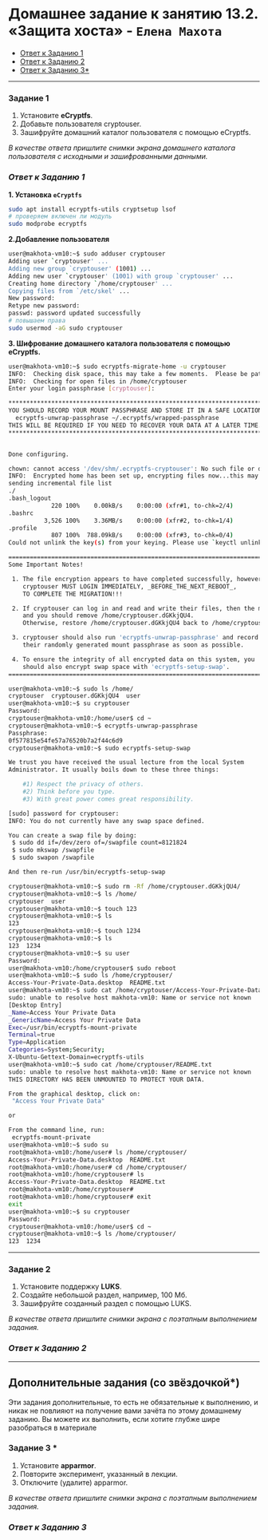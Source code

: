 # Домашнее задание к занятию 13.2. «Защита хоста» - `Елена Махота`

- [Ответ к Заданию 1](#1)
- [Ответ к Заданию 2](#2)
- [Ответ к Заданию 3*](#3)


------

### Задание 1

1. Установите **eCryptfs**.
2. Добавьте пользователя cryptouser.
3. Зашифруйте домашний каталог пользователя с помощью eCryptfs.


*В качестве ответа  пришлите снимки экрана домашнего каталога пользователя с исходными и зашифрованными данными.*  

### *<a name = "1"> Ответ к Заданию 1</a>*

**1. Установка `eCryptfs`**

```bash
sudo apt install ecryptfs-utils cryptsetup lsof
# проверяем включен ли модуль
sudo modprobe ecryptfs
```

**2.Добавление пользователя**

```bash
user@makhota-vm10:~$ sudo adduser cryptouser
Adding user `cryptouser' ...
Adding new group `cryptouser' (1001) ...
Adding new user `cryptouser' (1001) with group `cryptouser' ...
Creating home directory `/home/cryptouser' ...
Copying files from `/etc/skel' ...
New password: 
Retype new password: 
passwd: password updated successfully
# повышаем права
sudo usermod -aG sudo cryptouser
```

**3. Шифрование домашнего каталога пользователя с помощью eCryptfs.**

```bash
user@makhota-vm10:~$ sudo ecryptfs-migrate-home -u cryptouser
INFO:  Checking disk space, this may take a few moments.  Please be patient.
INFO:  Checking for open files in /home/cryptouser
Enter your login passphrase [cryptouser]: 

************************************************************************
YOU SHOULD RECORD YOUR MOUNT PASSPHRASE AND STORE IT IN A SAFE LOCATION.
  ecryptfs-unwrap-passphrase ~/.ecryptfs/wrapped-passphrase
THIS WILL BE REQUIRED IF YOU NEED TO RECOVER YOUR DATA AT A LATER TIME.
************************************************************************


Done configuring.

chown: cannot access '/dev/shm/.ecryptfs-cryptouser': No such file or directory
INFO:  Encrypted home has been set up, encrypting files now...this may take a while.
sending incremental file list
./
.bash_logout
            220 100%    0.00kB/s    0:00:00 (xfr#1, to-chk=2/4)
.bashrc
          3,526 100%    3.36MB/s    0:00:00 (xfr#2, to-chk=1/4)
.profile
            807 100%  788.09kB/s    0:00:00 (xfr#3, to-chk=0/4)
Could not unlink the key(s) from your keying. Please use `keyctl unlink` if you wish to remove the key(s). Proceeding with umount.

========================================================================
Some Important Notes!

 1. The file encryption appears to have completed successfully, however,
    cryptouser MUST LOGIN IMMEDIATELY, _BEFORE_THE_NEXT_REBOOT_,
    TO COMPLETE THE MIGRATION!!!

 2. If cryptouser can log in and read and write their files, then the migration is complete,
    and you should remove /home/cryptouser.dGKkjQU4.
    Otherwise, restore /home/cryptouser.dGKkjQU4 back to /home/cryptouser.

 3. cryptouser should also run 'ecryptfs-unwrap-passphrase' and record
    their randomly generated mount passphrase as soon as possible.

 4. To ensure the integrity of all encrypted data on this system, you
    should also encrypt swap space with 'ecryptfs-setup-swap'.
========================================================================

user@makhota-vm10:~$ sudo ls /home/
cryptouser  cryptouser.dGKkjQU4  user
user@makhota-vm10:~$ su cryptouser
Password: 
cryptouser@makhota-vm10:/home/user$ cd ~
cryptouser@makhota-vm10:~$ ecryptfs-unwrap-passphrase
Passphrase: 
0f577815e54fe57a76520b7a2f44c6d9
cryptouser@makhota-vm10:~$ sudo ecryptfs-setup-swap

We trust you have received the usual lecture from the local System
Administrator. It usually boils down to these three things:

    #1) Respect the privacy of others.
    #2) Think before you type.
    #3) With great power comes great responsibility.

[sudo] password for cryptouser: 
INFO: You do not currently have any swap space defined.

You can create a swap file by doing:
 $ sudo dd if=/dev/zero of=/swapfile count=8121824
 $ sudo mkswap /swapfile
 $ sudo swapon /swapfile

And then re-run /usr/bin/ecryptfs-setup-swap

cryptouser@makhota-vm10:~$ sudo rm -Rf /home/cryptouser.dGKkjQU4/
cryptouser@makhota-vm10:~$ ls /home/
cryptouser  user
cryptouser@makhota-vm10:~$ touch 123
cryptouser@makhota-vm10:~$ ls
123
cryptouser@makhota-vm10:~$ touch 1234
cryptouser@makhota-vm10:~$ ls
123  1234
cryptouser@makhota-vm10:~$ su user
Password: 
user@makhota-vm10:/home/cryptouser$ sudo reboot
user@makhota-vm10:~$ sudo ls /home/cryptouser/
Access-Your-Private-Data.desktop  README.txt
user@makhota-vm10:~$ sudo cat /home/cryptouser/Access-Your-Private-Data.desktop
sudo: unable to resolve host makhota-vm10: Name or service not known
[Desktop Entry]
_Name=Access Your Private Data
_GenericName=Access Your Private Data
Exec=/usr/bin/ecryptfs-mount-private
Terminal=true
Type=Application
Categories=System;Security;
X-Ubuntu-Gettext-Domain=ecryptfs-utils
user@makhota-vm10:~$ sudo cat /home/cryptouser/README.txt
sudo: unable to resolve host makhota-vm10: Name or service not known
THIS DIRECTORY HAS BEEN UNMOUNTED TO PROTECT YOUR DATA.

From the graphical desktop, click on:
 "Access Your Private Data"

or

From the command line, run:
 ecryptfs-mount-private
user@makhota-vm10:~$ sudo su
root@makhota-vm10:/home/user# ls /home/cryptouser/
Access-Your-Private-Data.desktop  README.txt
root@makhota-vm10:/home/user# cd /home/cryptouser/
root@makhota-vm10:/home/cryptouser# ls
Access-Your-Private-Data.desktop  README.txt
root@makhota-vm10:/home/cryptouser# 
root@makhota-vm10:/home/cryptouser# exit
exit
user@makhota-vm10:~$ su cryptouser
Password: 
cryptouser@makhota-vm10:/home/user$ cd ~
cryptouser@makhota-vm10:~$ ls /home/cryptouser/
123  1234
```

---

### Задание 2

1. Установите поддержку **LUKS**.
2. Создайте небольшой раздел, например, 100 Мб.
3. Зашифруйте созданный раздел с помощью LUKS.

*В качестве ответа пришлите снимки экрана с поэтапным выполнением задания.*

### *<a name = "2"> Ответ к Заданию 2</a>*



---
## Дополнительные задания (со звёздочкой*)

Эти задания дополнительные, то есть не обязательные к выполнению, и никак не повлияют на получение вами зачёта по этому домашнему заданию. Вы можете их выполнить, если хотите глубже шире разобраться в материале

### Задание 3 *

1. Установите **apparmor**.
2. Повторите эксперимент, указанный в лекции.
3. Отключите (удалите) apparmor.


*В качестве ответа пришлите снимки экрана с поэтапным выполнением задания.*

### *<a name = "3"> Ответ к Заданию 3</a>*





